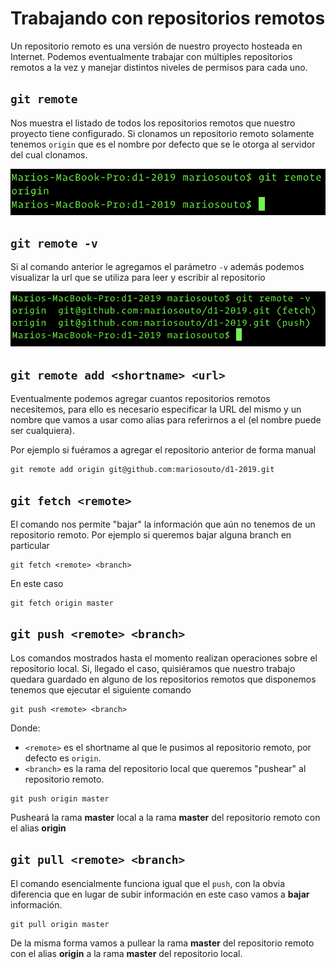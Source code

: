 # Trabajando con repositorios remotos

Un repositorio remoto es una versión de nuestro proyecto hosteada en Internet. Podemos eventualmente trabajar con múltiples repositorios remotos a la vez y manejar distintos niveles de permisos para cada uno.

## `git remote`

Nos muestra el listado de todos los repositorios remotos que nuestro proyecto tiene configurado. Si clonamos un repositorio remoto solamente tenemos `origin` que es el nombre por defecto que se le otorga al servidor del cual clonamos.

<p align="center">
  <img src="../images/git_11.png" />
</p>

## `git remote -v`

Si al comando anterior le agregamos el parámetro `-v` además podemos visualizar la url que se utiliza para leer y escribir al repositorio

<p align="center">
  <img src="../images/git_12.png" />
</p>

## `git remote add <shortname> <url>`

Eventualmente podemos agregar cuantos repositorios remotos necesitemos, para ello es necesario especificar la URL del mismo y un nombre que vamos a usar como alias para referirnos a el (el nombre puede ser cualquiera).

Por ejemplo si fuéramos a agregar el repositorio anterior de forma manual

```
git remote add origin git@github.com:mariosouto/d1-2019.git
```

## `git fetch <remote>`

El comando nos permite "bajar" la información que aún no tenemos de un repositorio remoto. Por ejemplo si queremos bajar alguna branch en particular

```
git fetch <remote> <branch>
```

En este caso

```
git fetch origin master
```

## `git push <remote> <branch>`

Los comandos mostrados hasta el momento realizan operaciones sobre el repositorio local. Si, llegado el caso, quisiéramos que nuestro trabajo quedara guardado en alguno de los repositorios remotos que disponemos tenemos que ejecutar el siguiente comando

```
git push <remote> <branch>
```

Donde:
* `<remote>` es el shortname al que le pusimos al repositorio remoto, por defecto es `origin`.
* `<branch>` es la rama del repositorio local que queremos "pushear" al repositorio remoto.

```
git push origin master
```

Pusheará la rama **master** local a la rama **master** del repositorio remoto con el alias **origin**

## `git pull <remote> <branch>`

El comando esencialmente funciona igual que el `push`, con la obvia diferencia que en lugar de subir información en este caso vamos a **bajar** información.

```
git pull origin master
```

De la misma forma vamos a pullear la rama **master** del repositorio remoto con el alias **origin** a la rama **master** del repositorio local.
